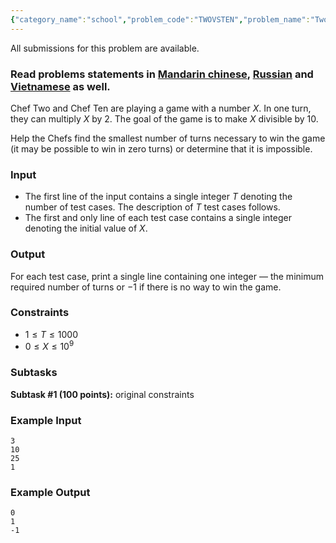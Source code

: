 ```yaml
---
{"category_name":"school","problem_code":"TWOVSTEN","problem_name":"Two vs Ten","languages_supported":{"0":"C","1":"CPP14","2":"JAVA","3":"PYTH","4":"PYTH 3.5","5":"PYPY","6":"CS2","7":"PAS fpc","8":"PAS gpc","9":"RUBY","10":"PHP","11":"GO","12":"NODEJS","13":"HASK","14":"rust","15":"SCALA","16":"swift","17":"D","18":"PERL","19":"FORT","20":"WSPC","21":"ADA","22":"CAML","23":"ICK","24":"BF","25":"ASM","26":"CLPS","27":"PRLG","28":"ICON","29":"SCM qobi","30":"PIKE","31":"ST","32":"NICE","33":"LUA","34":"BASH","35":"NEM","36":"LISP sbcl","37":"LISP clisp","38":"SCM guile","39":"JS","40":"ERL","41":"TCL","42":"kotlin","43":"PERL6","44":"TEXT","45":"SCM chicken","46":"CLOJ","47":"COB","48":"FS"},"max_timelimit":0.5,"source_sizelimit":50000,"problem_author":"altruist_","problem_tester":"kingofnumbers","date_added":"20-04-2018","tags":{"0":"altruist_"},"editorial_url":"https://discuss.codechef.com/problems/TWOVSTEN","time":{"view_start_date":1524934802,"submit_start_date":1524934802,"visible_start_date":1524934802,"end_date":1735669800},"is_direct_submittable":false,"layout":"problem"}
---
```

<span class="solution-visible-txt">All submissions for this problem are available.</span><h3>Read problems statements in <a target="_blank" 
href="http://www.codechef.com/download/translated/LTIME59/mandarin/TWOVSTEN.pdf">Mandarin chinese</a>, <a target="_blank" 
href="http://www.codechef.com/download/translated/LTIME59/russian/TWOVSTEN.pdf">Russian</a> and <a target="_blank" 
href="http://www.codechef.com/download/translated/LTIME59/vietnamese/TWOVSTEN.pdf">Vietnamese</a> as well.</h3>

Chef Two and Chef Ten are playing a game with a number $X$. In one turn, they can multiply $X$ by $2$. The goal of the game is to make $X$ divisible by $10$.

Help the Chefs find the smallest number of turns necessary to win the game (it may be possible to win in zero turns) or determine that it is impossible.

### Input
- The first line of the input contains a single integer $T$ denoting the number of test cases. The description of $T$ test cases follows.
- The first and only line of each test case contains a single integer denoting the initial value of $X$. 

### Output
For each test case, print a single line containing one integer — the minimum required number of turns or $-1$ if there is no way to win the game.

### Constraints
- $1 \le T \le 1000$
- $0 \le X \le 10^9$

### Subtasks
**Subtask #1 (100 points):** original constraints

### Example Input
```
3
10
25
1
```

### Example Output
```
0
1
-1
```

